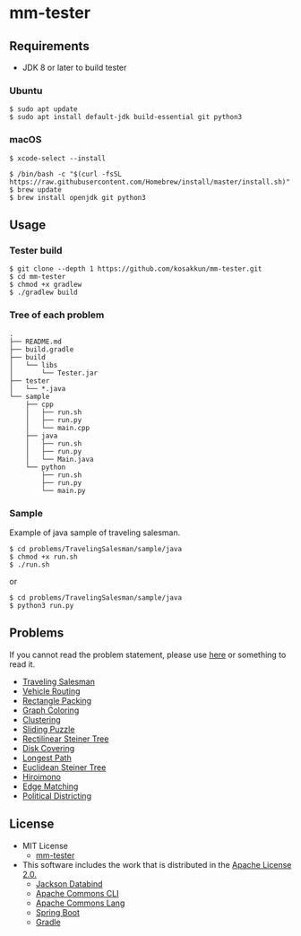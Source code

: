 # mm-tester 

## Requirements
- JDK 8 or later to build tester

### Ubuntu
```
$ sudo apt update
$ sudo apt install default-jdk build-essential git python3
```

### macOS
```
$ xcode-select --install
```
```
$ /bin/bash -c "$(curl -fsSL https://raw.githubusercontent.com/Homebrew/install/master/install.sh)"
$ brew update
$ brew install openjdk git python3
```

## Usage

### Tester build
```
$ git clone --depth 1 https://github.com/kosakkun/mm-tester.git
$ cd mm-tester
$ chmod +x gradlew
$ ./gradlew build
```

### Tree of each problem
```
.
├── README.md
├── build.gradle
├── build
│   └── libs
│       └── Tester.jar
├── tester
│   └── *.java
└── sample
    ├── cpp
    │   ├── run.sh
    │   ├── run.py
    │   └── main.cpp
    ├── java
    │   ├── run.sh
    │   ├── run.py
    │   └── Main.java
    └── python
        ├── run.sh
        ├── run.py
        └── main.py
```

### Sample

Example of java sample of traveling salesman.

```
$ cd problems/TravelingSalesman/sample/java
$ chmod +x run.sh
$ ./run.sh
```
or
```
$ cd problems/TravelingSalesman/sample/java
$ python3 run.py
```

## Problems

If you cannot read the  problem statement, please use [here](https://stackedit.io) or something to read it.

- [Traveling Salesman](problems/TravelingSalesman/)
- [Vehicle Routing](problems/VehicleRouting/) 
- [Rectangle Packing](problems/RectanglePacking/)
- [Graph Coloring](problems/GraphColoring/)
- [Clustering](problems/Clustering/)
- [Sliding Puzzle](problems/SlidingPuzzle)
- [Rectilinear Steiner Tree](problems/RectilinearSteinerTree/)
- [Disk Covering](problems/DiskCovering/)
- [Longest Path](problems/LongestPath/)
- [Euclidean Steiner Tree](problems/EuclideanSteinerTree/)
- [Hiroimono](problems/Hiroimono/)
- [Edge Matching](problems/EdgeMatching)
- [Political Districting](problems/PoliticalDistricting)


## License
- MIT License
  - [mm-tester](https://github.com/kosakkun/mm-tester/blob/master/LICENSE)
- This software includes the work that is distributed in the [Apache License 2.0.](http://www.apache.org/licenses/LICENSE-2.0)
  - [Jackson Databind](https://github.com/FasterXML/jackson-databind)
  - [Apache Commons CLI](https://commons.apache.org/proper/commons-cli/)
  - [Apache Commons Lang](https://commons.apache.org/proper/commons-lang/)
  - [Spring Boot](https://spring.io/projects/spring-boot)
  - [Gradle](https://gradle.org)
